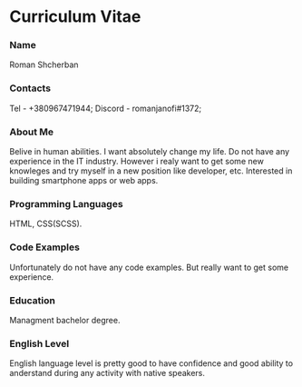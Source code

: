 # Curriculum Vitae


### Name
Roman Shcherban


### Contacts
Tel - +380967471944;
Discord - romanjanofi#1372;


### About Me
Belive in human abilities. I want absolutely change my life. Do not have any experience in the IT industry. However i realy want to get some new knowleges and try myself in a new position like developer, etc. Interested in building smartphone apps or web apps.


### Programming Languages
HTML, CSS(SCSS).


### Code Examples
Unfortunately do not have any code examples. But really want to get some experience.


### Education
Managment bachelor degree.


### English Level
English language level is pretty good to have confidence and good ability to anderstand during any activity with native speakers.